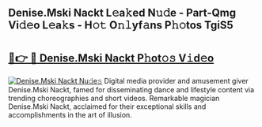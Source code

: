 ## Denise.Mski Nackt L𝚎a𝚔ed N𝚞𝚍e - Part-Qmg Vi𝚍𝚎o L𝚎a𝚔s - H𝚘𝚝 O𝚗𝚕yf𝚊ns P𝚑𝚘tos TgiS5

# <h2><a href="http://kf12oa1.oniu.top/?m=Denise.Mski+Nackt">🔗👉 🔴 Denise.Mski Nackt P𝚑ot𝚘𝚜 V𝚒d𝚎o</a></h2>

[![Denise.Mski Nackt Nu𝚍e𝚜](https://i.imgur.com/0qMVB7G.gif)](http://kf12oa1.oniu.top/?m=Denise.Mski+Nackt)
Digital media provider and amusement giver Denise.Mski Nackt, famed for disseminating dance and lifestyle content via trending choreographies and short videos. Remarkable magician Denise.Mski Nackt, acclaimed for their exceptional skills and accomplishments in the art of illusion.  

